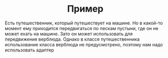 ﻿<div align="center"><h1> Пример </h1></div>    


Есть путешественник, который путешествует на машине. Но в какой-то момент ему приходится передвигаться по пескам пустыни, где он не может ехать на машине. Зато он может использовать для передвижения верблюда. Однако в классе путешественника использование класса верблюда не предусмотрено, поэтому нам надо использовать адаптер